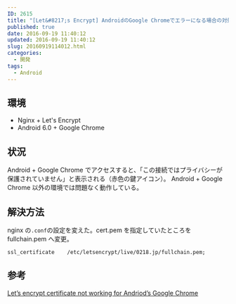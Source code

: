 ```yaml
---
ID: 2615
title: "[Let&#8217;s Encrypt] AndroidのGoogle Chromeでエラーになる場合の対処法"
published: true
date: 2016-09-19 11:40:12
updated: 2016-09-19 11:40:12
slug: 20160919114012.html
categories:
  - 開発
tags:
  - Android
---
```


<!--more-->

## 環境

- Nginx + Let's Encrypt
- Android 6.0 + Google Chrome

## 状況

Android + Google Chrome でアクセスすると、「この接続ではプライバシーが保護されていません」と表示される（赤色の鍵アイコン）。
Android + Google Chrome 以外の環境では問題なく動作している。

## 解決方法

nginx の<code>.conf</code>の設定を変えた。cert.pem を指定していたところを fullchain.pem へ変更。

<pre><code>ssl_certificate    /etc/letsencrypt/live/0218.jp/fullchain.pem;</code></pre>

## 参考

[Let’s encrypt certificate not working for Andriod’s Google Chrome](https://community.letsencrypt.org/t/lets-encrypt-certificate-not-working-for-andriods-google-chrome/7184)
